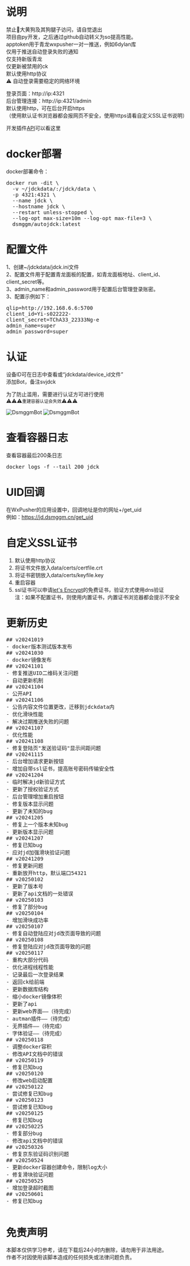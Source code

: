 # 说明
禁止🚫大黄狗及其狗腿子访问，请自觉退出  
项目由py开发，之后通过github自动转义为so提高性能。  
apptoken用于青龙wxpusher一对一推送，例如6dylan库  
仅用于推送自动登录失败的通知  
仅支持新版青龙  
仅更新被禁用的ck  
默认使用http协议  
⚠ 自动登录需要稳定的网络环境  

登录页面：http://ip:4321  
后台管理连接：http://ip:4321/admin  
默认使用http，可在后台开启https  
（使用默认证书浏览器都会报网页不安全，使用https请看自定义SSL证书说明）  

开发插件[API](https://github.com/dsmggm/svjdck/blob/main/README_API.md)可以看这里  
# docker部署
docker部署命令：  
<pre>
docker run -dit \
  -v ~/jdckdata/:/jdck/data \
  -p 4321:4321 \
  --name jdck \
  --hostname jdck \
  --restart unless-stopped \
  --log-opt max-size=10m --log-opt max-file=3 \
  dsmggm/autojdck:latest
</pre>

# 配置文件
1、创建~/jdckdata/jdck.ini文件  
2、配置文件用于配置青龙面板的配置，如青龙面板地址、client_id、client_secret等。  
3、admin_name和admin_password用于配置后台管理登录账密。  
3、配置示例如下：  
<pre>
qlip=http://192.168.6.6:5700
client_id=Yi-s022222-
client_secret=TChA33_22333Ng-e
admin_name=super
admin_password=super
</pre>

# 认证
设备ID可在日志中查看或“jdckdata/device_id文件”  
添加Bot，备注svjdck  

  
为了防止滥用，需要进行认证方可进行使用  
⚠⚠⚠`重建容器认证会失效`⚠⚠⚠  
  
![DsmggmBot](qq.png)
![DsmggmBot](DsmggmBot.png)

# 查看容器日志
查看容器最后200条日志
<pre>
docker logs -f --tail 200 jdck
</pre>

# UID回调
在WxPusher的应用设置中，回调地址是你的网址+/get_uid  
例如：https://jd.dsmggm.cn/get_uid  

# 自定义SSL证书
1. 默认使用http协议  
2. 将证书文件放入data/certs/certfile.crt  
3. 将证书密钥放入data/certs/keyfile.key  
4. 重启容器  
5. ssl证书可以申请[let's Encrypt](https://letsencrypt.osfipin.com/jump/share?code=RK4KXEV6)的免费证书，验证方式使用dns验证    
注：如果不配置证书，则使用内置证书，内置证书浏览器都会提示不安全  

# 更新历史
<pre>
## v20241019
- docker版本测试版本发布
## v20241030
- docker镜像发布
## v20241101
- 修复推送UID二维码关注问题
- 自动更新机制
## v20241104
- 公开API
## v20241106
- 公告内容文件位置更改，迁移到jdckdata内
- 优化滑块性能
- 解决过期推送失败的问题
## v20241107
- 优化性能
## v20241108
- 修复登陆页"发送验证码"显示间距问题
## v20241115
- 后台增加请求更新按钮
- 增加自带ssl证书，提高账号密码传输安全性
## v20241204
- 临时解决jd新验证方式
- 更新了授权验证方式
- 后台管理增加重启按钮
- 修复版本显示问题
- 更新了未知的bug
## v20241205
- 修复上一个版本未知bug
- 更新版本显示问题
## v20241207
- 修复已知bug
- 应对jd加强滑块验证问题
## v20241209
- 修复更新问题
- 重新放开http，默认端口54321
## v20250102
- 更新了版本号
- 更新了api文档的一处错误
## v20250103
- 修复了部分bug
## v20250104
- 增加滑块成功率  
## v20250107
- 修复自动登陆应对jd改页面导致的问题  
## v20250108
- 修复登陆应对jd改页面导致的问题  
## v20250117
- 重构大部分代码
- 优化进程线程性能
- 记录最后一次登录结果
- 返回ck给前端
- 更新数据库结构
- 缩小docker镜像体积
- 更新了api
- 更新web界面——（待完成）
- autman插件——（待完成）
- 无界插件——（待完成）
- 字体验证——（待完成）
## v20250118
- 调整docker容积
- 修改API文档中的错误
## v20250119
- 修复已知bug
## v20250120
- 修改web启动配置
## v20250122
- 尝试修复已知bug
## v20250123
- 尝试修复已知bug
## v20250125
- 修复已知bug
## v20250225
- 修复部分bug
- 修改api文档中的错误
## v20250326
- 修复京东验证码识别问题
## v20250524
- 更新docker容器创建命令，限制log大小
- 修复滑块验证问题
## v20250525
- 增加登录超时截图
## v20250601
- 修复已知bug

</pre>


# 免责声明  
本脚本仅供学习参考，请在下载后24小时内删除，请勿用于非法用途。  
作者不对因使用该脚本造成的任何损失或法律问题负责。  

